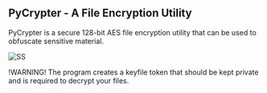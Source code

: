 ## PyCrypter - A File Encryption Utility ##
PyCrypter is a secure 128-bit AES file encryption utility that can be used to obfuscate sensitive material.

![SS](https://github.com/thewalkinggeek/PyCrypter/assets/22104490/077547dd-ae44-4c6f-9917-99e21da31ac8)

!WARNING! 
The program creates a keyfile token that should be kept private and is required to decrypt your files.
